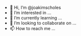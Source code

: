 - 👋 Hi, I’m @joakimscholes
- 👀 I’m interested in ...
- 🌱 I’m currently learning ...
- 💞️ I’m looking to collaborate on ...
- 📫 How to reach me ...

<!---
joakimscholes/joakimscholes is a ✨ special ✨ repository because its `README.md` (this file) appears on your GitHub profile.
You can click the Preview link to take a look at your changes.
--->

